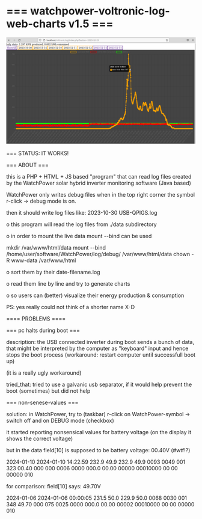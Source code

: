# === watchpower-voltronic-log-web-charts v1.5 ===

![Screenshot](./watchpower-voltronic-log-web-charts%20v1.4.png?raw=true "Screenshot")

=== STATUS: IT WORKS!

=== ABOUT ===

this is a PHP + HTML + JS based "program" that can read log files created by the WatchPower solar hybrid inverter monitoring software (Java based)

WatchPower only writes debug files when in the top right corner the symbol r-click -> debug mode is on.

then it should write log files like: 2023-10-30 USB-QPIGS.log

o this program will read the log files from ./data subdirectory

o in order to mount the live data mount --bind can be used

mkdir /var/www/html/data
mount --bind /home/user/software/WatchPower/log/debug/ /var/www/html/data
chown -R www-data /var/www/html

o sort them by their date-filename.log

o read them line by line and try to generate charts

o so users can (better) visualize their energy production & consumption

PS: yes really could not think of a shorter name X-D

==== PROBLEMS ====

=== pc halts during boot ===

description: the USB connected inverter during boot sends a bunch of data,
that might be interpreted by the computer as "keyboard" input
and hence stops the boot process (workaround: restart computer until successfull boot up)

(it is a really ugly workaround) 

tried_that: tried to use a galvanic usb separator, if it would help prevent the boot (sometimes)
but did not help

=== non-senese-values ===

solution: in WatchPower, try to (taskbar) r-click on WatchPower-symbol -> switch off and on DEBUG mode (checkbox)

 it started reporting nonsensical values for battery voltage (on the display it shows the correct voltage)

but in the data field[10] is supposed to be battery voltage: 00.40V (#wtf!?)

2024-01-10
2024-01-10 14:22:59 232.9 49.9 232.9 49.9 0093 0049 001 323 00.40 000 000 0006 0000 000.0 00.00 00000 00010000 00 00 00000 010

for comparison: field[10] says: 49.70V

2024-01-06
2024-01-06 00:00:05 231.5 50.0 229.9 50.0 0068 0030 001 348 49.70 000 075 0025 0000 000.0 00.00 00002 00010000 00 00 00000 010


